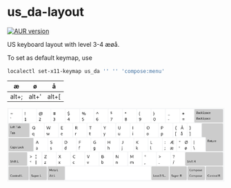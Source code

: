 # us_da-layout

[![AUR version](https://img.shields.io/aur/version/us_da-layout?style=flat-square)](https://aur.archlinux.org/packages/us_da-layout/)

US keyboard layout with level 3-4 æøå.

To set as default keymap, use

```sh
localectl set-x11-keymap us_da '' '' 'compose:menu'
```


| æ     | ø     | å     |
|-------|-------|-------|
| alt+; | alt+' | alt+[ |

![Layout](layout.png)
